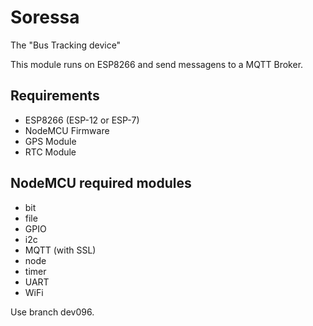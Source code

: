 # Soressa

The "Bus Tracking device"

This module runs on ESP8266 and send messagens to a MQTT Broker.

## Requirements

- ESP8266 (ESP-12 or ESP-7)
- NodeMCU Firmware
- GPS Module
- RTC Module

## NodeMCU required modules

- bit
- file
- GPIO
- i2c
- MQTT (with SSL)
- node
- timer
- UART
- WiFi

Use branch dev096.

